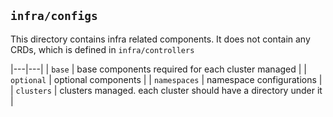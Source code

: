 ## ```infra/configs```
This directory contains infra related components. It does not contain any CRDs, which is defined in ```infra/controllers``` 

|---|---|
| ```base``` | base components required for each cluster managed |
| ```optional``` | optional components |
| ```namespaces``` | namespace configurations |
| ```clusters``` | clusters managed. each cluster should have a directory under it |
